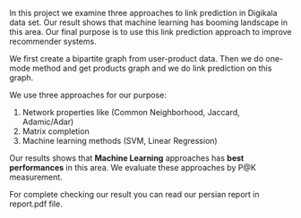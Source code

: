 In this project we examine three approaches to link prediction in Digikala data
set. Our result shows that machine learning has booming landscape in this area. 
Our final purpose is to use this link prediction approach to improve recommender 
systems.

We first create a bipartite graph from user-product data. Then we do one-mode
method and get products graph and we do link prediction on this graph.

We use three approaches for our purpose:

1. Network properties like (Common Neighborhood, Jaccard, Adamic/Adar)
1. Matrix completion
1. Machine learning methods (SVM, Linear Regression) 


Our results shows that **Machine Learning** approaches has **best performances**
in this area. We evaluate these approaches by P@K measurement. 

For complete checking our result you can read our persian report in report.pdf 
file.